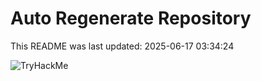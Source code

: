 # Auto Regenerate Repository

This README was last updated: 2025-06-17 03:34:24

 ![TryHackMe](https://tryhackme.com/badge/533634)